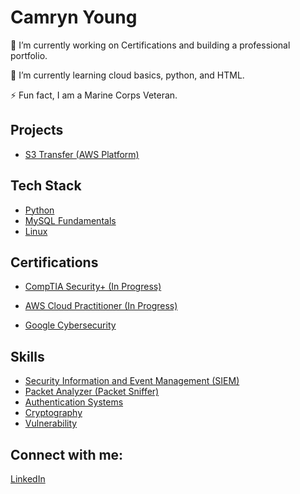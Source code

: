 <h1>Camryn Young </h1>

 🔭 I’m currently working on Certifications and building a professional portfolio.
 
🌱 I’m currently learning cloud basics, python, and HTML.

⚡ Fun fact, I am a Marine Corps Veteran.

<h2>Projects</h2>

- [S3 Transfer (AWS Platform)](https://github.com/CamY29/S3-Transfer-/blob/main/README.md)

<h2>Tech Stack</h2>

- [Python](https://coursera.org/verify/T7D8N2PL42KC)
- [MySQL Fundamentals](https://coursera.org/verify/XDDDBPQAETSQ)
- [Linux](https://coursera.org/verify/XDDDBPQAETSQ)
  
<h2>Certifications </h2>

- [CompTIA Security+ (In Progress)](link)
  
- [AWS Cloud Practitioner (In Progress)](link)
  
- [Google Cybersecurity](https://coursera.org/verify/professional-cert/35AZPFM9VV64)

<h2>Skills</h2>

- [Security Information and Event Management (SIEM)](https://coursera.org/verify/N73K5R3DRK43)
- [Packet Analyzer (Packet Sniffer)](https://coursera.org/verify/N73K5R3DRK43)
- [Authentication Systems](https://coursera.org/verify/HE5YXQKS78LF)
- [Cryptography](https://coursera.org/verify/HE5YXQKS78LF)
- [Vulnerability](https://coursera.org/verify/HE5YXQKS78LF)
  
<h2> Connect with me:</h2>

[LinkedIn](https://www.linkedin.com/in/camryn-young/)


